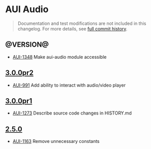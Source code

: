 # AUI Audio

> Documentation and test modifications are not included in this changelog. For more details, see [full commit history](https://github.com/liferay/alloy-ui/commits/master/src/aui-audio).

## @VERSION@

* [AUI-1348](https://issues.liferay.com/browse/AUI-1348) Make aui-audio module accessible

## [3.0.0pr2](https://github.com/liferay/alloy-ui/releases/tag/3.0.0pr2)

* [AUI-991](https://issues.liferay.com/browse/AUI-991) Add ability to interact with audio/video player

## [3.0.0pr1](https://github.com/liferay/alloy-ui/releases/tag/3.0.0pr1)

* [AUI-1273](https://issues.liferay.com/browse/AUI-1273) Describe source code changes in HISTORY.md

## [2.5.0](https://github.com/liferay/alloy-ui/releases/tag/2.5.0)

* [AUI-1163](https://issues.liferay.com/browse/AUI-1163) Remove unnecessary constants